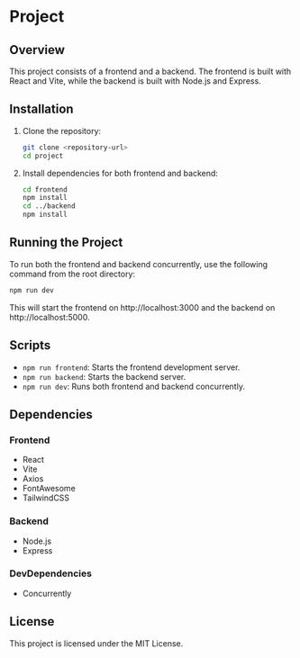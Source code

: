 # Project

## Overview
This project consists of a frontend and a backend. The frontend is built with React and Vite, while the backend is built with Node.js and Express.

## Installation

1. Clone the repository:
    ```sh
    git clone <repository-url>
    cd project
    ```

2. Install dependencies for both frontend and backend:
    ```sh
    cd frontend
    npm install
    cd ../backend
    npm install
    ```

## Running the Project

To run both the frontend and backend concurrently, use the following command from the root directory:
```sh
npm run dev
```


This will start the frontend on http://localhost:3000 and the backend on http://localhost:5000.
## Scripts

- `npm run frontend`: Starts the frontend development server.
- `npm run backend`: Starts the backend server.
- `npm run dev`: Runs both frontend and backend concurrently.

## Dependencies

### Frontend
- React
- Vite
- Axios
- FontAwesome
- TailwindCSS

### Backend
- Node.js
- Express

### DevDependencies
- Concurrently

## License

This project is licensed under the MIT License.
